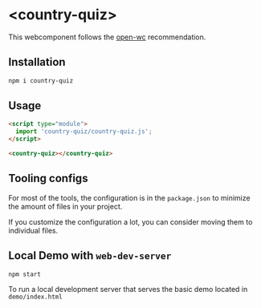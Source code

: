 # \<country-quiz>

This webcomponent follows the [open-wc](https://github.com/open-wc/open-wc) recommendation.

## Installation

```bash
npm i country-quiz
```

## Usage

```html
<script type="module">
  import 'country-quiz/country-quiz.js';
</script>

<country-quiz></country-quiz>
```



## Tooling configs

For most of the tools, the configuration is in the `package.json` to minimize the amount of files in your project.

If you customize the configuration a lot, you can consider moving them to individual files.

## Local Demo with `web-dev-server`

```bash
npm start
```

To run a local development server that serves the basic demo located in `demo/index.html`
